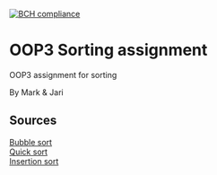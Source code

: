 [![BCH compliance](https://bettercodehub.com/edge/badge/HanzehogeschoolSICT/ITV2D-Jari-Mark)](https://bettercodehub.com/)

# OOP3 Sorting assignment
OOP3 assignment for sorting

By Mark & Jari

## Sources

[Bubble sort](https://en.wikipedia.org/wiki/Bubble_sort)  
[Quick sort](https://en.wikipedia.org/wiki/Quicksort)  
[Insertion sort](https://en.wikipedia.org/wiki/Insertion_sort)  
